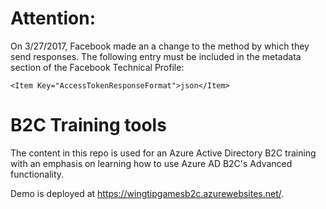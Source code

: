 # Attention: 
On 3/27/2017, Facebook made an a change to the method by which they send responses. The following entry must be included in the metadata section of the Facebook Technical Profile:
```
<Item Key="AccessTokenResponseFormat">json</Item>
```

# B2C Training tools

The content in this repo is used for an Azure Active Directory B2C training with an emphasis on learning how to use Azure AD B2C's Advanced functionality.

Demo is deployed at https://wingtipgamesb2c.azurewebsites.net/.
